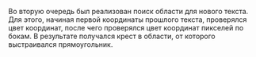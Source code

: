 Во вторую очередь был реализован поиск области для нового текста. Для этого, начиная первой координаты прошлого текста, проверялся цвет координат, после чего проверялся цвет координат пикселей по бокам. В результате получался крест в области, от которого выстраивался прямоугольник.
